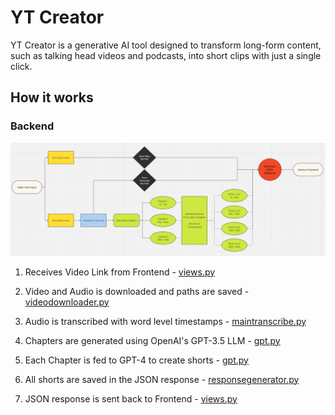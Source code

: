 # YT Creator

YT Creator is a generative AI tool designed to transform long-form content, such as talking head videos and podcasts, into short clips with just a single click.

## How it works

### Backend
![Alt text](image-1.png)


1. Receives Video Link from Frontend - [views.py](ytcreator/views.py)

2. Video and Audio is downloaded and paths are saved - [videodownloader.py](src/youtube/videodownloader.py)

3. Audio is transcribed with word level timestamps - [maintranscribe.py](src/transcribe/maintranscribe.py)

4. Chapters are generated using OpenAI's GPT-3.5 LLM - [gpt.py](src/shortgen/gpt.py)

5. Each Chapter is fed to GPT-4 to create shorts - [gpt.py](src/shortgen/gpt.py)

6. All shorts are saved in the JSON response - [responsegenerator.py](src/responsegenerator.py)

7. JSON response is sent back to Frontend - [views.py](ytcreator/views.py)
